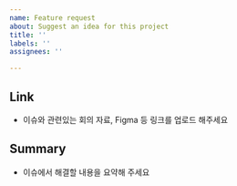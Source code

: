 ```yaml
---
name: Feature request
about: Suggest an idea for this project
title: ''
labels: ''
assignees: ''

---
```


## Link
- 이슈와 관련있는 회의 자료, Figma 등 링크를 업로드 해주세요

## Summary
- 이슈에서 해결할 내용을 요약해 주세요
